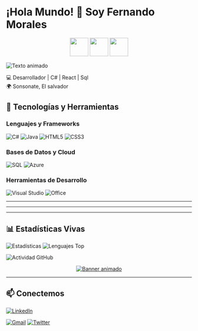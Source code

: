 # ¡Hola Mundo! 👾 Soy Fernando Morales
<p align="center">
  <img src="https://media.giphy.com/media/jTNG3RF6EwbkpD4LZx/giphy.gif" width="50"> 
  <img src="https://media.giphy.com/media/ln7z2eWriiQAllfVcn/giphy.gif" width="50"> 
  <img src="https://media.giphy.com/media/kH6CqYiquZawmU1HI6/giphy.gif" width="50">
</p>



  <img src="https://readme-typing-svg.demolab.com?font=Fira+Code&pause=1000&color=1E90FF&width=435&lines=Desarrollador+Full+Stack;Especialista+en+.NET+y+Azure;Amante+del+Código+Limpio" alt="Texto animado" />

💻 Desarrollador  | C# | React | Sql  
🌍 Sonsonate, El salvador  



## 🚀 **Tecnologías y Herramientas**

### **Lenguajes y Frameworks**
![C#](https://img.shields.io/badge/C%23-239120?style=for-the-badge&logo=c-sharp&logoColor=white)
![Java](https://img.shields.io/badge/Java-ED8B00?style=for-the-badge&logo=openjdk&logoColor=white)
![HTML5](https://img.shields.io/badge/HTML5-E34F26?style=for-the-badge&logo=html5&logoColor=white)
![CSS3](https://img.shields.io/badge/CSS3-1572B6?style=for-the-badge&logo=css3&logoColor=white)

### **Bases de Datos y Cloud**
![SQL](https://img.shields.io/badge/SQL-CC2927?style=for-the-badge&logo=microsoft-sql-server&logoColor=white)
![Azure](https://img.shields.io/badge/Azure-0089D6?style=for-the-badge&logo=microsoft-azure&logoColor=white)

### **Herramientas de Desarrollo**
![Visual Studio](https://img.shields.io/badge/Visual_Studio-5C2D91?style=for-the-badge&logo=visual-studio&logoColor=white)
![Office](https://img.shields.io/badge/Microsoft_Office-D83B01?style=for-the-badge&logo=microsoft-office&logoColor=white)


---


---





---

## 📊 **Estadísticas Vivas**

  
![Estadísticas](https://github-readme-stats.vercel.app/api?username=TU_USUARIO&show_icons=true&theme=radical&hide_border=true&include_all_commits=true&count_private=true)
![Lenguajes Top](https://github-readme-stats.vercel.app/api/top-langs/?username=TU_USUARIO&layout=compact&theme=radical&hide_border=true)

<!-- Línea de actividad (gráfico animado) -->
![Actividad GitHub](https://github-readme-activity-graph.vercel.app/graph?username=TU_USUARIO&theme=github-compact&hide_border=true&area=true)





<!-- Iconos flotantes -->

<!-- Banderín interactivo -->
<p align="center">
  <a href="https://git.io/typing-svg">
    <img src="https://readme-typing-svg.demolab.com?font=Fira+Code&weight=600&size=24&duration=2000&pause=500&color=1E90FF&center=true&vCenter=true&width=500&lines=¡Bienvenido+a+mi+perfil!;Espero+que+te+gusten+mis+proyectos" alt="Banner animado" />
  </a>
</p>

---

## 📫 **Conectemos**



[![LinkedIn](https://img.shields.io/badge/LinkedIn-0A66C2?style=for-the-badge&logo=linkedin&logoColor=white)](https://www.linkedin.com/in/luis-fernando-morales-p%EF%BF%BDrez-58283b35a/)

[![Gmail](https://img.shields.io/badge/-Gmail-D14836?style=for-the-badge&logo=gmail&logoColor=white)](mailto:tu.email@ejemplo.com)
[![Twitter](https://img.shields.io/badge/-Twitter-1DA1F2?style=for-the-badge&logo=twitter&logoColor=white)](https://twitter.com/TU_USUARIO)







<!---
FernandoMorales252/FernandoMorales252 is a ✨ special ✨ repository because its `README.md` (this file) appears on your GitHub profile.
You can click the Preview link to take a look at your changes.
--->
